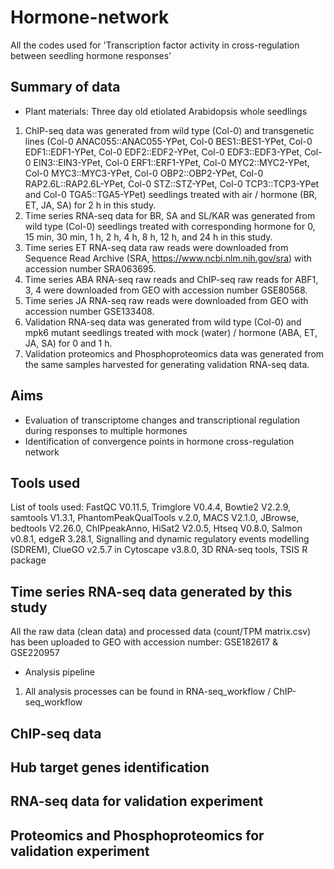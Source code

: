 # Hormone-network
All the codes used for 'Transcription factor activity in cross-regulation between seedling hormone responses'
## Summary of data
- Plant materials: Three day old etiolated Arabidopsis whole seedlings
1. ChIP-seq data was generated from wild type (Col-0) and transgenetic lines (Col-0 ANAC055::ANAC055-YPet, Col-0 BES1::BES1-YPet, Col-0 EDF1::EDF1-YPet, Col-0 EDF2::EDF2-YPet, Col-0 EDF3::EDF3-YPet, Col-0 EIN3::EIN3-YPet, Col-0 ERF1::ERF1-YPet, Col-0 MYC2::MYC2-YPet, Col-0 MYC3::MYC3-YPet, Col-0 OBP2::OBP2-YPet, Col-0 RAP2.6L::RAP2.6L-YPet, Col-0 STZ::STZ-YPet, Col-0 TCP3::TCP3-YPet and Col-0 TGA5::TGA5-YPet) seedlings treated with air / hormone (BR, ET, JA, SA) for 2 h in this study.
2. Time series RNA-seq data for BR, SA and SL/KAR was generated from wild type (Col-0) seedlings treated with corresponding hormone for 0, 15 min, 30 min, 1 h, 2 h, 4 h, 8 h, 12 h, and 24 h in this study.
3. Time series ET RNA-seq data raw reads were downloaded from Sequence Read Archive (SRA, https://www.ncbi.nlm.nih.gov/sra) with accession number SRA063695.
4. Time series ABA RNA-seq raw reads and ChIP-seq raw reads for ABF1, 3, 4 were downloaded from GEO with accession number GSE80568.
5. Time series JA RNA-seq raw reads were downloaded from GEO with accession number GSE133408.
6. Validation RNA-seq data was generated from wild type (Col-0) and mpk6 mutant seedlings treated with mock (water) / hormone (ABA, ET, JA, SA) for 0 and 1 h.
7. Validation proteomics and Phosphoproteomics data was generated from the same samples harvested for generating validation RNA-seq data.
## Aims
- Evaluation of transcriptome changes and transcriptional regulation during responses to multiple hormones
- Identification of convergence points in hormone cross-regulation network
## Tools used
List of tools used: FastQC V0.11.5, Trimglore V0.4.4, Bowtie2 V2.2.9, samtools V1.3.1, PhantomPeakQualTools v.2.0, MACS V2.1.0, JBrowse, bedtools V2.26.0, ChIPpeakAnno, HiSat2 V2.0.5, Htseq V0.8.0, Salmon v0.8.1, edgeR 3.28.1, Signalling and dynamic regulatory events modelling (SDREM), ClueGO v2.5.7 in Cytoscape v3.8.0, 3D RNA-seq tools, TSIS R package
## Time series RNA-seq data generated by this study
All the raw data (clean data) and processed data (count/TPM matrix.csv) has been uploaded to GEO with accession number: GSE182617 & GSE220957
- Analysis pipeline
1. All analysis processes can be found in RNA-seq_workflow / ChIP-seq_workflow
## ChIP-seq data
## Hub target genes identification
## RNA-seq data for validation experiment
## Proteomics and Phosphoproteomics for validation experiment
